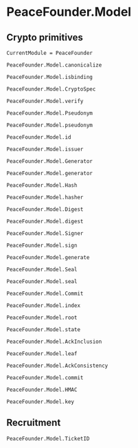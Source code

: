 # PeaceFounder.Model

## Crypto primitives

```@meta
CurrentModule = PeaceFounder
```

```@docs
PeaceFounder.Model.canonicalize
```

```@docs
PeaceFounder.Model.isbinding
```

```@docs
PeaceFounder.Model.CryptoSpec
```

```@docs
PeaceFounder.Model.verify
```

```@docs
PeaceFounder.Model.Pseudonym
```

```@docs
PeaceFounder.Model.pseudonym
```

```@docs
PeaceFounder.Model.id
```

```@docs
PeaceFounder.Model.issuer
```


```@docs
PeaceFounder.Model.Generator
```

```@docs
PeaceFounder.Model.generator
```

```@docs
PeaceFounder.Model.Hash
```

```@docs
PeaceFounder.Model.hasher
```

```@docs
PeaceFounder.Model.Digest
```

```@docs
PeaceFounder.Model.digest
```

```@docs
PeaceFounder.Model.Signer
```

```@docs
PeaceFounder.Model.sign
```

```@docs
PeaceFounder.Model.generate
```

```@docs
PeaceFounder.Model.Seal
```

```@docs
PeaceFounder.Model.seal
```

```@docs
PeaceFounder.Model.Commit
```

```@docs
PeaceFounder.Model.index
```

```@docs
PeaceFounder.Model.root
```

```@docs
PeaceFounder.Model.state
```

```@docs
PeaceFounder.Model.AckInclusion
```

```@docs
PeaceFounder.Model.leaf
```

```@docs
PeaceFounder.Model.AckConsistency
```

```@docs
PeaceFounder.Model.commit
```

```@docs
PeaceFounder.Model.HMAC
```

```@docs
PeaceFounder.Model.key
```



## Recruitment

```@docs
PeaceFounder.Model.TicketID
```






